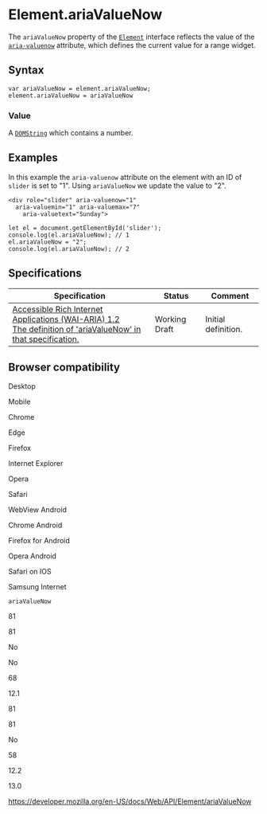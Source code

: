 Element.ariaValueNow
====================

The `ariaValueNow` property of the [`Element`](../element) interface reflects the value of the [`aria-valuenow`](https://developer.mozilla.org/en-US/docs/Web/Accessibility/ARIA/ARIA_Techniques/Using_the_aria-valuenow_attribute) attribute, which defines the current value for a range widget.

Syntax
------

    var ariaValueNow = element.ariaValueNow;
    element.ariaValueNow = ariaValueNow

### Value

A [`DOMString`](../domstring) which contains a number.

Examples
--------

In this example the `aria-valuenow` attribute on the element with an ID of `slider` is set to "1". Using `ariaValueNow` we update the value to "2".

    <div role="slider" aria-valuenow="1"
      aria-valuemin="1" aria-valuemax="7"
        aria-valuetext="Sunday">

    let el = document.getElementById('slider');
    console.log(el.ariaValueNow); // 1
    el.ariaValueNow = "2";
    console.log(el.ariaValueNow); // 2

Specifications
--------------

<table><thead><tr class="header"><th>Specification</th><th>Status</th><th>Comment</th></tr></thead><tbody><tr class="odd"><td><a href="https://www.w3.org/TR/wai-aria-1.2/#dom-ariamixin-ariavaluenow">Accessible Rich Internet Applications (WAI-ARIA) 1.2<br />
<span class="small">The definition of 'ariaValueNow' in that specification.</span></a></td><td><span class="spec-wd">Working Draft</span></td><td>Initial definition.</td></tr></tbody></table>

Browser compatibility
---------------------

Desktop

Mobile

Chrome

Edge

Firefox

Internet Explorer

Opera

Safari

WebView Android

Chrome Android

Firefox for Android

Opera Android

Safari on IOS

Samsung Internet

`ariaValueNow`

81

81

No

No

68

12.1

81

81

No

58

12.2

13.0

<a href="https://developer.mozilla.org/en-US/docs/Web/API/Element/ariaValueNow" class="_attribution-link">https://developer.mozilla.org/en-US/docs/Web/API/Element/ariaValueNow</a>
